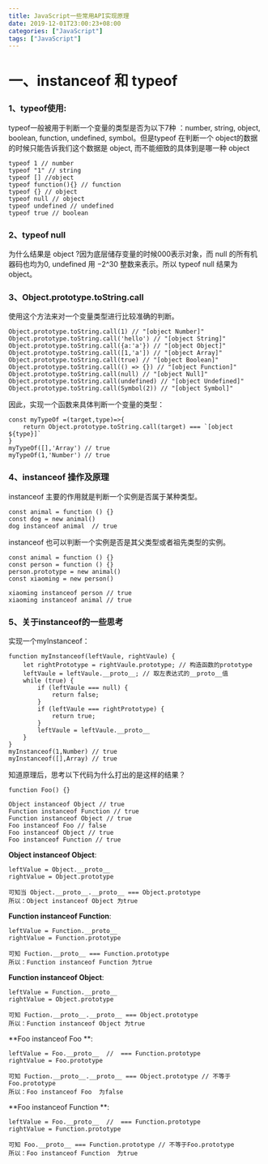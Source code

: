 ```yaml
---
title: JavaScript一些常用API实现原理
date: 2019-12-01T23:00:23+08:00
categories: ["JavaScript"]
tags: ["JavaScript"]
---
```


# 一、instanceof 和 typeof 

### 1、typeof使用:

typeof一般被用于判断一个变量的类型是否为以下7种 ：number, string, object, boolean, function, undefined, symbol。但是typeof 在判断一个 object的数据的时候只能告诉我们这个数据是 object, 而不能细致的具体到是哪一种 object
 
```angular2
typeof 1 // number
typeof "1" // string
typeof [] //object
typeof function(){} // function
typeof {} // object
typeof null // object
typeof undefined // undefined
typeof true // boolean
```

### 2、typeof null 

为什么结果是 object ?因为底层储存变量的时候000表示对象，而 null 的所有机器码也均为0, undefined 用 −2^30 整数来表示。所以 typeof null 结果为object。


### 3、Object.prototype.toString.call

使用这个方法来对一个变量类型进行比较准确的判断。

```angular2
Object.prototype.toString.call(1) // "[object Number]"
Object.prototype.toString.call('hello') // "[object String]"
Object.prototype.toString.call({a:'a'}) // "[object Object]"
Object.prototype.toString.call([1,'a']) // "[object Array]"
Object.prototype.toString.call(true) // "[object Boolean]"
Object.prototype.toString.call(() => {}) // "[object Function]"
Object.prototype.toString.call(null) // "[object Null]"
Object.prototype.toString.call(undefined) // "[object Undefined]"
Object.prototype.toString.call(Symbol(2)) // "[object Symbol]"
```

因此，实现一个函数来具体判断一个变量的类型：

```angular2
const myTypeOf =(target,type)=>{
	return Object.prototype.toString.call(target) === `[object ${type}]`
}
myTypeOf([],'Array') // true
myTypeOf(1,'Number') // true
```

### 4、instanceof 操作及原理

instanceof 主要的作用就是判断一个实例是否属于某种类型。

```angular2
const animal = function () {}
const dog = new animal()
dog instanceof animal  // true
```

instanceof 也可以判断一个实例是否是其父类型或者祖先类型的实例。

```angular2
const animal = function () {}
const person = function () {}
person.prototype = new animal()
const xiaoming = new person()

xiaoming instanceof person // true
xiaoming instanceof animal // true
```


### 5、关于instanceof的一些思考

实现一个myInstanceof：

```angular2
function myInstanceof(leftVaule, rightVaule) { 
    let rightPrototype = rightVaule.prototype; // 构造函数的prototype
    leftVaule = leftVaule.__proto__; // 取左表达式的__proto__值
    while (true) {
    	if (leftVaule === null) {
            return false;	
        }
        if (leftVaule === rightPrototype) {
            return true;	
        } 
        leftVaule = leftVaule.__proto__ 
    }
}
myInstanceof(1,Number) // true
myInstanceof([],Array) // true
```

知道原理后，思考以下代码为什么打出的是这样的结果？

```angular2
function Foo() {}

Object instanceof Object // true
Function instanceof Function // true
Function instanceof Object // true
Foo instanceof Foo // false
Foo instanceof Object // true
Foo instanceof Function // true
```

**Object instanceof Object**:

```angular2
leftValue = Object.__proto__
rightValue = Object.prototype

可知当 Object.__proto__.__proto__ === Object.prototype
所以：Object instanceof Object 为true
```

**Function instanceof Function**:

```angular2
leftValue = Function.__proto__
rightValue = Function.prototype

可知 Fuction.__proto__ === Function.prototype
所以：Function instanceof Function 为true
```

**Function instanceof Object**:

```angular2
leftValue = Function.__proto__
rightValue = Object.prototype

可知 Fuction.__proto__.__proto__ === Object.prototype
所以：Function instanceof Object 为true
```

**Foo instanceof Foo **:

```angular2
leftValue = Foo.__proto__  //  === Function.prototype
rightValue = Foo.prototype

可知 Fuction.__proto__.__proto__ === Object.prototype // 不等于Foo.prototype
所以：Foo instanceof Foo  为false
```

**Foo instanceof Function **:

```angular2
leftValue = Foo.__proto__  //  === Function.prototype
rightValue = Function.prototype

可知 Foo.__proto__ === Function.prototype // 不等于Foo.prototype
所以：Foo instanceof Function  为true
```
